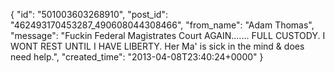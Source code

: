  {
   "id": "501003603268910",
   "post_id": "462493170453287_490608044308466",
   "from_name": "Adam Thomas",
   "message": "Fuckin Federal Magistrates Court AGAIN....... FULL CUSTODY. I WONT REST UNTIL I HAVE LIBERTY. Her Ma' is sick in the mind & does need help.",
   "created_time": "2013-04-08T23:40:24+0000"
 }
